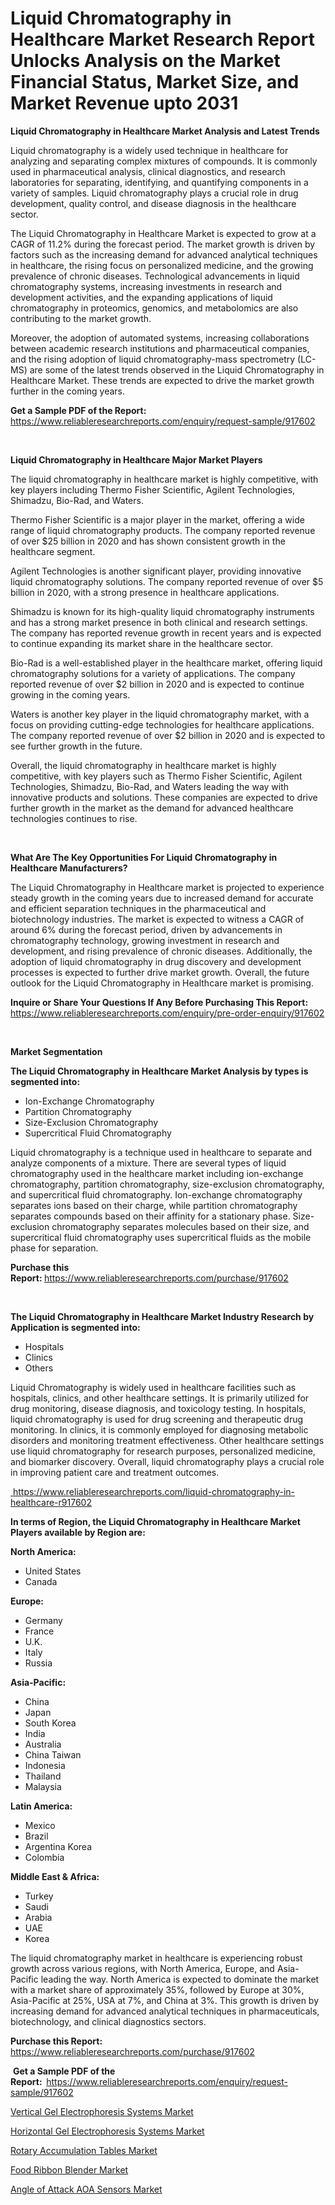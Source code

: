 <p><h1>Liquid Chromatography in Healthcare Market Research Report Unlocks Analysis on the Market Financial Status, Market Size, and Market Revenue upto 2031</h1></p><p><strong>Liquid Chromatography in Healthcare Market Analysis and Latest Trends</strong></p>
<p><p>Liquid chromatography is a widely used technique in healthcare for analyzing and separating complex mixtures of compounds. It is commonly used in pharmaceutical analysis, clinical diagnostics, and research laboratories for separating, identifying, and quantifying components in a variety of samples. Liquid chromatography plays a crucial role in drug development, quality control, and disease diagnosis in the healthcare sector.</p><p>The Liquid Chromatography in Healthcare Market is expected to grow at a CAGR of 11.2% during the forecast period. The market growth is driven by factors such as the increasing demand for advanced analytical techniques in healthcare, the rising focus on personalized medicine, and the growing prevalence of chronic diseases. Technological advancements in liquid chromatography systems, increasing investments in research and development activities, and the expanding applications of liquid chromatography in proteomics, genomics, and metabolomics are also contributing to the market growth.</p><p>Moreover, the adoption of automated systems, increasing collaborations between academic research institutions and pharmaceutical companies, and the rising adoption of liquid chromatography-mass spectrometry (LC-MS) are some of the latest trends observed in the Liquid Chromatography in Healthcare Market. These trends are expected to drive the market growth further in the coming years.</p></p>
<p><strong>Get a Sample PDF of the Report:&nbsp;</strong> <a href="https://www.reliableresearchreports.com/enquiry/request-sample/917602">https://www.reliableresearchreports.com/enquiry/request-sample/917602</a></p>
<p>&nbsp;</p>
<p><strong>Liquid Chromatography in Healthcare Major Market Players</strong></p>
<p><p>The liquid chromatography in healthcare market is highly competitive, with key players including Thermo Fisher Scientific, Agilent Technologies, Shimadzu, Bio-Rad, and Waters.  </p><p>Thermo Fisher Scientific is a major player in the market, offering a wide range of liquid chromatography products. The company reported revenue of over $25 billion in 2020 and has shown consistent growth in the healthcare segment.</p><p>Agilent Technologies is another significant player, providing innovative liquid chromatography solutions. The company reported revenue of over $5 billion in 2020, with a strong presence in healthcare applications.</p><p>Shimadzu is known for its high-quality liquid chromatography instruments and has a strong market presence in both clinical and research settings. The company has reported revenue growth in recent years and is expected to continue expanding its market share in the healthcare sector.</p><p>Bio-Rad is a well-established player in the healthcare market, offering liquid chromatography solutions for a variety of applications. The company reported revenue of over $2 billion in 2020 and is expected to continue growing in the coming years.</p><p>Waters is another key player in the liquid chromatography market, with a focus on providing cutting-edge technologies for healthcare applications. The company reported revenue of over $2 billion in 2020 and is expected to see further growth in the future.</p><p>Overall, the liquid chromatography in healthcare market is highly competitive, with key players such as Thermo Fisher Scientific, Agilent Technologies, Shimadzu, Bio-Rad, and Waters leading the way with innovative products and solutions. These companies are expected to drive further growth in the market as the demand for advanced healthcare technologies continues to rise.</p></p>
<p>&nbsp;</p>
<p><strong>What Are The Key Opportunities For Liquid Chromatography in Healthcare Manufacturers?</strong></p>
<p><p>The Liquid Chromatography in Healthcare market is projected to experience steady growth in the coming years due to increased demand for accurate and efficient separation techniques in the pharmaceutical and biotechnology industries. The market is expected to witness a CAGR of around 6% during the forecast period, driven by advancements in chromatography technology, growing investment in research and development, and rising prevalence of chronic diseases. Additionally, the adoption of liquid chromatography in drug discovery and development processes is expected to further drive market growth. Overall, the future outlook for the Liquid Chromatography in Healthcare market is promising.</p></p>
<p><strong>Inquire or Share Your Questions If Any Before Purchasing This Report:</strong> <a href="https://www.reliableresearchreports.com/enquiry/pre-order-enquiry/917602">https://www.reliableresearchreports.com/enquiry/pre-order-enquiry/917602</a></p>
<p>&nbsp;</p>
<p><strong>Market Segmentation</strong></p>
<p><strong>The Liquid Chromatography in Healthcare Market Analysis by types is segmented into:</strong></p>
<p><ul><li>Ion-Exchange Chromatography</li><li>Partition Chromatography</li><li>Size-Exclusion Chromatography</li><li>Supercritical Fluid Chromatography</li></ul></p>
<p><p>Liquid chromatography is a technique used in healthcare to separate and analyze components of a mixture. There are several types of liquid chromatography used in the healthcare market including ion-exchange chromatography, partition chromatography, size-exclusion chromatography, and supercritical fluid chromatography. Ion-exchange chromatography separates ions based on their charge, while partition chromatography separates compounds based on their affinity for a stationary phase. Size-exclusion chromatography separates molecules based on their size, and supercritical fluid chromatography uses supercritical fluids as the mobile phase for separation.</p></p>
<p><strong>Purchase this Report:&nbsp;</strong><a href="https://www.reliableresearchreports.com/purchase/917602">https://www.reliableresearchreports.com/purchase/917602</a></p>
<p>&nbsp;</p>
<p><strong>The Liquid Chromatography in Healthcare Market Industry Research by Application is segmented into:</strong></p>
<p><ul><li>Hospitals</li><li>Clinics</li><li>Others</li></ul></p>
<p><p>Liquid Chromatography is widely used in healthcare facilities such as hospitals, clinics, and other healthcare settings. It is primarily utilized for drug monitoring, disease diagnosis, and toxicology testing. In hospitals, liquid chromatography is used for drug screening and therapeutic drug monitoring. In clinics, it is commonly employed for diagnosing metabolic disorders and monitoring treatment effectiveness. Other healthcare settings use liquid chromatography for research purposes, personalized medicine, and biomarker discovery. Overall, liquid chromatography plays a crucial role in improving patient care and treatment outcomes.</p></p>
<p><a href="https://www.reliableresearchreports.com/liquid-chromatography-in-healthcare-r917602">&nbsp;https://www.reliableresearchreports.com/liquid-chromatography-in-healthcare-r917602</a></p>
<p><strong>In terms of Region, the Liquid Chromatography in Healthcare Market Players available by Region are:</strong></p>
<p>
    <p> <strong> North America: </strong>
        <ul>
            <li>United States</li>
            <li>Canada</li>
        </ul>
        </p> 
    <p> <strong> Europe: </strong>
        <ul>
            <li>Germany</li>
            <li>France</li>
            <li>U.K.</li>
            <li>Italy</li>
            <li>Russia</li>
        </ul>
        </p> 
    <p> <strong> Asia-Pacific: </strong>
        <ul>
            <li>China</li>
            <li>Japan</li>
            <li>South Korea</li>
            <li>India</li>
            <li>Australia</li>
            <li>China Taiwan</li>
            <li>Indonesia</li>
            <li>Thailand</li>
            <li>Malaysia</li>
        </ul>
        </p> 
    <p> <strong> Latin America: </strong>
        <ul>
            <li>Mexico</li>
            <li>Brazil</li>
            <li>Argentina Korea</li>
            <li>Colombia</li>
        </ul>
        </p> 
    <p> <strong> Middle East & Africa: </strong>
        <ul>
            <li>Turkey</li>
            <li>Saudi</li>
            <li>Arabia</li>
            <li>UAE</li>
            <li>Korea</li>
        </ul>
    </p>
    </p>
<p><p>The liquid chromatography market in healthcare is experiencing robust growth across various regions, with North America, Europe, and Asia-Pacific leading the way. North America is expected to dominate the market with a market share of approximately 35%, followed by Europe at 30%, Asia-Pacific at 25%, USA at 7%, and China at 3%. This growth is driven by increasing demand for advanced analytical techniques in pharmaceuticals, biotechnology, and clinical diagnostics sectors.</p></p>
<p><strong>Purchase this Report: </strong><a href="https://www.reliableresearchreports.com/purchase/917602">https://www.reliableresearchreports.com/purchase/917602</a></p>
<p>&nbsp;<strong>Get a Sample PDF of the Report:&nbsp;&nbsp;</strong><a href="https://www.reliableresearchreports.com/enquiry/request-sample/917602">https://www.reliableresearchreports.com/enquiry/request-sample/917602</a></p>
<p><strong></strong></p>
<p><p><a href="https://github.com/carolinehamilton5656/Market-Research-Report-List-1/blob/main/vertical-gel-electrophoresis-systems-market.md">Vertical Gel Electrophoresis Systems Market</a></p><p><a href="https://github.com/edaunhshhs/Market-Research-Report-List-1/blob/main/horizontal-gel-electrophoresis-systems-market.md">Horizontal Gel Electrophoresis Systems Market</a></p><p><a href="https://medium.com/@bulahhamill88/market-forecast-global-rotary-accumulation-tables-trends-and-impact-analysis-2024-2031-by-4d8b89ec9045">Rotary Accumulation Tables Market</a></p><p><a href="https://www.linkedin.com/pulse/comprehensive-analysis-global-food-ribbon-blender-market-growth-siqgf?trackingId=3gdECucwQaSBFESgDgtmyw%3D%3D">Food Ribbon Blender Market</a></p><p><a href="https://www.linkedin.com/pulse/angle-attack-aoa-sensors-market-trends-analysis-opportunities-aabwe?trackingId=Fd1%2FfCvPQJKO%2B%2FZ%2FH3j75g%3D%3D">Angle of Attack AOA Sensors Market</a></p></p>